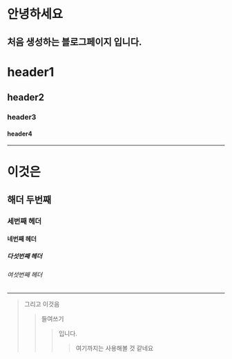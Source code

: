 안녕하세요
=========

처음 생성하는 블로그페이지 입니다.
--------------------------------

# header1
## header2
### header3
#### header4

<hr/>

# 이것은
## 해더 두번째
### 세번째 헤더
#### 네번째 헤더
##### 다섯번째 헤더
###### 여섯번째 헤더

<hr/>

> 그리고 이것음
> > 들여쓰기
> > > 입니다.
> > > > 여기까지는 사용해볼 것 같네요
